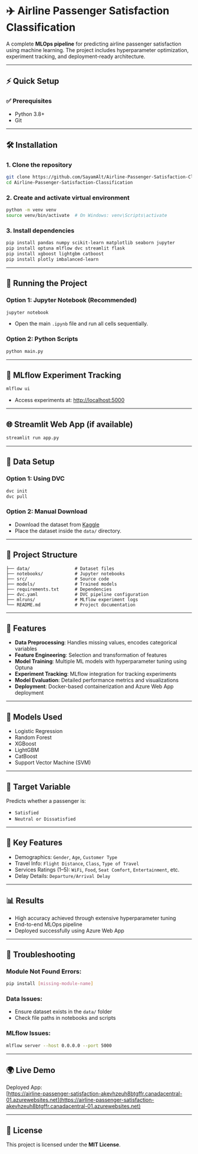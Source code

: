 # ✈️ Airline Passenger Satisfaction Classification

A complete **MLOps pipeline** for predicting airline passenger satisfaction using machine learning. The project includes hyperparameter optimization, experiment tracking, and deployment-ready architecture.

---

## ⚡ Quick Setup

### ✅ Prerequisites

- Python 3.8+
- Git

---

## 🛠 Installation

### 1. Clone the repository
```bash
git clone https://github.com/SayamAlt/Airline-Passenger-Satisfaction-Classification.git
cd Airline-Passenger-Satisfaction-Classification
```

### 2. Create and activate virtual environment
```bash
python -m venv venv
source venv/bin/activate  # On Windows: venv\Scripts\activate
```

### 3. Install dependencies
```bash
pip install pandas numpy scikit-learn matplotlib seaborn jupyter
pip install optuna mlflow dvc streamlit flask
pip install xgboost lightgbm catboost
pip install plotly imbalanced-learn
```

---

## 🚀 Running the Project

### Option 1: Jupyter Notebook (Recommended)
```bash
jupyter notebook
```
- Open the main `.ipynb` file and run all cells sequentially.

### Option 2: Python Scripts
```bash
python main.py
```

---

## 🔬 MLflow Experiment Tracking
```bash
mlflow ui
```
- Access experiments at: [http://localhost:5000](http://localhost:5000)

---

## 🌐 Streamlit Web App (if available)
```bash
streamlit run app.py
```

---

## 📂 Data Setup

### Option 1: Using DVC
```bash
dvc init
dvc pull
```

### Option 2: Manual Download
- Download the dataset from [Kaggle](https://www.kaggle.com/datasets)  
- Place the dataset inside the `data/` directory.

---

## 📁 Project Structure

```
├── data/                 # Dataset files
├── notebooks/            # Jupyter notebooks
├── src/                  # Source code
├── models/               # Trained models
├── requirements.txt      # Dependencies
├── dvc.yaml              # DVC pipeline configuration
├── mlruns/               # MLflow experiment logs
└── README.md             # Project documentation
```

---

## 🔧 Features

- **Data Preprocessing**: Handles missing values, encodes categorical variables
- **Feature Engineering**: Selection and transformation of features
- **Model Training**: Multiple ML models with hyperparameter tuning using Optuna
- **Experiment Tracking**: MLflow integration for tracking experiments
- **Model Evaluation**: Detailed performance metrics and visualizations
- **Deployment**: Docker-based containerization and Azure Web App deployment

---

## 🧠 Models Used

- Logistic Regression
- Random Forest
- XGBoost
- LightGBM
- CatBoost
- Support Vector Machine (SVM)

---

## 🎯 Target Variable

Predicts whether a passenger is:

- `Satisfied`
- `Neutral or Dissatisfied`

---

## 🔑 Key Features

- Demographics: `Gender`, `Age`, `Customer Type`
- Travel Info: `Flight Distance`, `Class`, `Type of Travel`
- Services Ratings (1–5): `WiFi`, `Food`, `Seat Comfort`, `Entertainment`, etc.
- Delay Details: `Departure/Arrival Delay`

---

## 📊 Results

- High accuracy achieved through extensive hyperparameter tuning
- End-to-end MLOps pipeline
- Deployed successfully using Azure Web App

---

## 🧯 Troubleshooting

### Module Not Found Errors:
```bash
pip install [missing-module-name]
```

### Data Issues:
- Ensure dataset exists in the `data/` folder
- Check file paths in notebooks and scripts

### MLflow Issues:
```bash
mlflow server --host 0.0.0.0 --port 5000
```

---

## 🌍 Live Demo

Deployed App:  
[https://airline-passenger-satisfaction-akevhzeuh8btgffr.canadacentral-01.azurewebsites.net](https://airline-passenger-satisfaction-akevhzeuh8btgffr.canadacentral-01.azurewebsites.net)

---

## 📄 License

This project is licensed under the **MIT License**.
